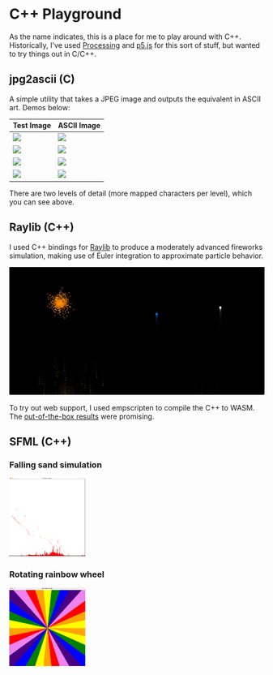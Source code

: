 # C++ Playground

As the name indicates, this is a place for me to play around with C++. Historically, I've used [Processing](https://processing.org/) and [p5.js](https://p5js.org/reference/) for this sort of stuff, but wanted to try things out in C/C++.

## jpg2ascii (C)

A simple utility that takes a JPEG image and outputs the equivalent in ASCII art. Demos below:

| Test Image                                  | ASCII Image                                 |
|---------------------------------------------|---------------------------------------------|
| <img src="jpg2ascii1.jpeg" width="150">     | <img src="jpg2ascii1-result.png" width="150"> |
| <img src="jpg2ascii2.jpeg" width="150">     | <img src="jpg2ascii2-result.png" width="150"> |
| <img src="jpg2ascii3.jpeg" width="150">     | <img src="jpg2ascii3-result.png" width="150"> |
| <img src="jpg2ascii4.jpeg" width="150">     | <img src="jpg2ascii4-result.png" width="150"> |

There are two levels of detail (more mapped characters per level), which you can see above.

## Raylib (C++)

I used C++ bindings for [Raylib](https://github.com/RobLoach/raylib-cpp) to produce a moderately advanced fireworks
simulation, making use of Euler integration to approximate particle behavior.

<img src="images/fireworks.gif">

To try out web support, I used empscripten to compile the C++ to WASM. The
[out-of-the-box results](https://matiasilva.github.io/cpp-playground/) were promising.

## SFML (C++)

### Falling sand simulation

<img src="images/falling-sand.png" width="150">

### Rotating rainbow wheel

<img src="images/rainbow.png" width="150">
